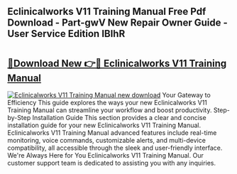 ## Eclinicalworks V11 Training Manual Free Pdf Download - Part-gwV New Repair Owner Guide - User Service Edition IBIhR

# <h2><a href="http://bc1679.oget.top/?id=Eclinicalworks+V11+Training+Manual">🔗Download New 👉🔴 Eclinicalworks V11 Training Manual</a></h2>

[![Eclinicalworks V11 Training Manual new download](https://i.imgur.com/5g1atiW.png)](http://bc1679.oget.top/?id=Eclinicalworks+V11+Training+Manual)
Your Gateway to Efficiency This guide explores the ways your new Eclinicalworks V11 Training Manual can streamline your workflow and boost productivity. Step-by-Step Installation Guide This section provides a clear and concise installation guide for your new Eclinicalworks V11 Training Manual. Eclinicalworks V11 Training Manual advanced features include real-time monitoring, voice commands, customizable alerts, and multi-device compatibility, all accessible through the sleek and user-friendly interface. We're Always Here for You Eclinicalworks V11 Training Manual. Our customer support team is dedicated to assisting you with any inquiries.
